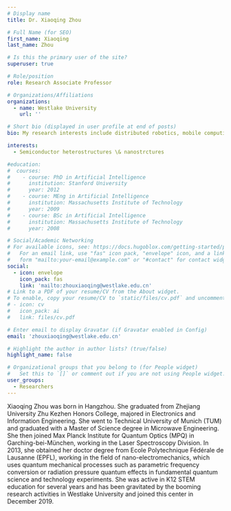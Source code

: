 ```yaml
---
# Display name
title: Dr. Xiaoqing Zhou

# Full Name (for SEO)
first_name: Xiaoqing
last_name: Zhou

# Is this the primary user of the site?
superuser: true

# Role/position
role: Research Associate Professor

# Organizations/Affiliations
organizations:
  - name: Westlake University
    url: ''

# Short bio (displayed in user profile at end of posts)
bio: My research interests include distributed robotics, mobile computing and programmable matter.

interests:
  - Semiconductor heterostructures \& nanostrctures 

#education:
#  courses:
#    - course: PhD in Artificial Intelligence
#      institution: Stanford University
#      year: 2012
#    - course: MEng in Artificial Intelligence
#      institution: Massachusetts Institute of Technology
#      year: 2009
#    - course: BSc in Artificial Intelligence
#      institution: Massachusetts Institute of Technology
#      year: 2008

# Social/Academic Networking
# For available icons, see: https://docs.hugoblox.com/getting-started/page-builder/#icons
#   For an email link, use "fas" icon pack, "envelope" icon, and a link in the
#   form "mailto:your-email@example.com" or "#contact" for contact widget.
social:
  - icon: envelope
    icon_pack: fas
    link: 'mailto:zhouxiaoqing@westlake.edu.cn'
# Link to a PDF of your resume/CV from the About widget.
# To enable, copy your resume/CV to `static/files/cv.pdf` and uncomment the lines below.
# - icon: cv
#   icon_pack: ai
#   link: files/cv.pdf

# Enter email to display Gravatar (if Gravatar enabled in Config)
email: 'zhouxiaoqing@westlake.edu.cn'

# Highlight the author in author lists? (true/false)
highlight_name: false

# Organizational groups that you belong to (for People widget)
#   Set this to `[]` or comment out if you are not using People widget.
user_groups:
  - Researchers
---
```


Xiaoqing Zhou was born in Hangzhou. She graduated from Zhejiang University Zhu Kezhen Honors College, majored in Electronics and Information Engineering. She went to Technical University of Munich (TUM) and graduated with a Master of Science degree in Microwave Engineering. She then joined Max Planck Institute for Quantum Optics (MPQ) in Garching-bei-München, working in the Laser Spectroscopy Division. In 2013, she obtained her doctor degree from Ecole Polytechnique Fédérale de Lausanne (EPFL), working in the field of nano-electromechanics, which uses quantum mechanical processes such as parametric frequency conversion or radiation pressure quantum effects in fundamental quantum science and technology experiments. She was active in K12 STEM education for several years and has been gravitated by the booming research activities in Westlake University and joined this center in December 2019.